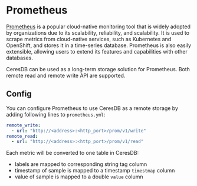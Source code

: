# Prometheus

[Prometheus](https://prometheus.io/) is a popular cloud-native monitoring tool that is widely adopted by organizations due to its scalability, reliability, and scalability. It is used to scrape metrics from cloud-native services, such as Kubernetes and OpenShift, and stores it in a time-series database. Prometheus is also easily extensible, allowing users to extend its features and capabilities with other databases.

CeresDB can be used as a long-term storage solution for Prometheus. Both remote read and remote write API are supported.

## Config

You can configure Prometheus to use CeresDB as a remote storage by adding following lines to `prometheus.yml`:

```yml
remote_write:
  - url: "http://<address>:<http_port>/prom/v1/write"
remote_read:
  - url: "http://<address>:<http_port>/prom/v1/read"
```

Each metric will be converted to one table in CeresDB:

- labels are mapped to corresponding string tag column
- timestamp of sample is mapped to a timestamp `timestmap` column
- value of sample is mapped to a double `value` column
